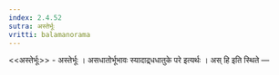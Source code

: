 ```yaml
---
index: 2.4.52
sutra: अस्तेर्भूः
vritti: balamanorama
---
```


<<अस्तेर्भूः>> - अस्तेर्भूः । असधातोर्भूभावः स्यादाद्र्धधातुके परे इत्यर्थः । अस् हि इति स्थिते — 